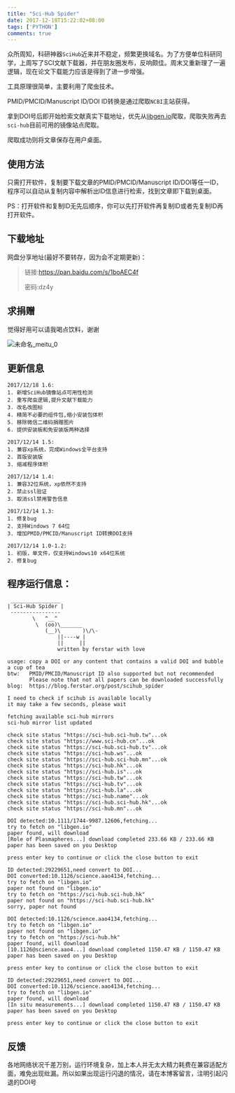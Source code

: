 ```yaml
---
title: "Sci-Hub Spider"
date: 2017-12-18T15:22:02+08:00
tags: ['PYTHON']
comments: true
---
```


众所周知，科研神器`SciHub`近来并不稳定，频繁更换域名。为了方便单位科研同学，上周写了SCI文献下载器，并在朋友圈发布，反响颇佳。周末又重新理了一遍逻辑，现在论文下载能力应该是得到了进一步增强。

工具原理很简单，主要利用了爬虫技术。

PMID/PMCID/Manuscript ID/DOI ID转换是通过爬取`NCBI`主站获得。

拿到DOI号后即开始检索文献真实下载地址，优先从[libgen.io](libgen.io)爬取，爬取失败再去`sci-hub`目前可用的镜像站点爬取。

爬取成功则将文章保存在用户桌面。

## 使用方法

只需打开软件，复制要下载文章的PMID/PMCID/Manuscript ID/DOI等任一ID，程序可以自动从复制内容中解析出ID信息进行检索，找到文章即下载到桌面。

PS：打开软件和复制ID无先后顺序，你可以先打开软件再复制ID或者先复制ID再打开软件。

## 下载地址

网盘分享地址(最好不要转存，因为会不定期更新)：

> 链接:https://pan.baidu.com/s/1boAEC4f 
>
> 密码:dz4y

## 求捐赠

觉得好用可以请我喝点饮料，谢谢

![未命名_meitu_0](http://7xivdp.com1.z0.glb.clouddn.com/png/2017/12/3d1e449bc01bae28f85b1675bd769b7a.png/xyz)

## 更新信息

```shell
2017/12/18 1.6:
1. 新增SciHub镜像站点可用性检测
2. 重写爬虫逻辑,提升文献下载能力
3. 改名改图标
4. 精简不必要的组件包,缩小安装包体积
5. 移除微信二维码捐赠图片
6. 提供安装板和免安装版两种选择

2017/12/14 1.5:
1. 兼容xp系统，完成Windows全平台支持
2. 首版安装版
3. 缩减程序体积

2017/12/14 1.4:
1. 兼容32位系统，xp依然不支持
2. 禁止ssl验证
3. 取消ssl禁用警告信息

2017/12/14 1.3:
1. 修复bug
2. 支持Windows 7 64位
3. 增加PMID/PMCID/Manuscript ID转换DOI支持

2017/12/14 1.0-1.2:
1. 初版，单文件，仅支持Windows10 x64位系统
2. 修复bug

```

## 程序运行信息：

```shell
 ________________
| Sci-Hub Spider |
 ----------------
        \   ^__^
         \  (oo)\_______
            (__)\       )\/\-
                ||----w |
                ||     ||
                written by ferstar with love

usage: copy a DOI or any content that contains a valid DOI and bubble a cup of tea
btw:   PMID/PMCID/Manuscript ID also supported but not recommended
       Please note that not all papers can be downloaded successfully
blog:  https://blog.ferstar.org/post/scihub_spider

I need to check if scihub is available locally
it may take a few seconds, please wait

fetching available sci-hub mirrors
sci-hub mirror list updated

check site status "https://sci-hub.sci-hub.tw"...ok
check site status "https://www.sci-hub.cn"...ok
check site status "https://sci-hub.sci-hub.tv"...ok
check site status "https://sci-hub.ws"...ok
check site status "https://sci-hub.sci-hub.mn"...ok
check site status "https://sci-hub.hk"...ok
check site status "https://sci-hub.is"...ok
check site status "https://sci-hub.tw"...ok
check site status "https://sci-hub.tv"...ok
check site status "https://sci-hub.la"...ok
check site status "https://sci-hub.name"...ok
check site status "https://sci-hub.sci-hub.hk"...ok
check site status "https://sci-hub.mn"...ok

DOI detected:10.1111/1744-9987.12606,fetching...
try to fetch on "libgen.io"
paper found, will download
[Role of Plasmapheres...] download completed 233.66 KB / 233.66 KB
paper has been saved on you Desktop

press enter key to continue or click the close button to exit

ID detected:29229651,need convert to DOI...
DOI converted:10.1126/science.aao4134,fetching...
try to fetch on "libgen.io"
paper not found on "libgen.io"
try to fetch on "https://sci-hub.sci-hub.hk"
paper not found on "https://sci-hub.sci-hub.hk"
sorry, paper not found

DOI detected:10.1126/science.aao4134,fetching...
try to fetch on "libgen.io"
paper not found on "libgen.io"
try to fetch on "https://sci-hub.hk"
paper found, will download
[10.1126@science.aao4...] download completed 1150.47 KB / 1150.47 KB
paper has been saved on you Desktop

press enter key to continue or click the close button to exit

ID detected:29229651,need convert to DOI...
DOI converted:10.1126/science.aao4134,fetching...
try to fetch on "libgen.io"
paper found, will download
[In situ measurements...] download completed 1150.47 KB / 1150.47 KB
paper has been saved on you Desktop

press enter key to continue or click the close button to exit
```

## 反馈

各地网络状况千差万别，运行环境复杂，加上本人并无太大精力耗费在兼容适配方面，难免出现纰漏。所以如果出现运行闪退的情况，请在本博客留言，注明引起闪退的DOI号
